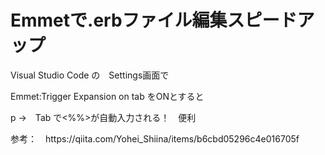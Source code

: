 <h1>Emmetで.erbファイル編集スピードアップ</h1>

<p>Visual Studio Code の　Settings画面で</p>
<p>Emmet:Trigger Expansion on tab をONとすると</p>
<p>p →　Tab で<%%>が自動入力される！　便利</p>
<p>参考：　https://qiita.com/Yohei_Shiina/items/b6cbd05296c4e016705f</p>
